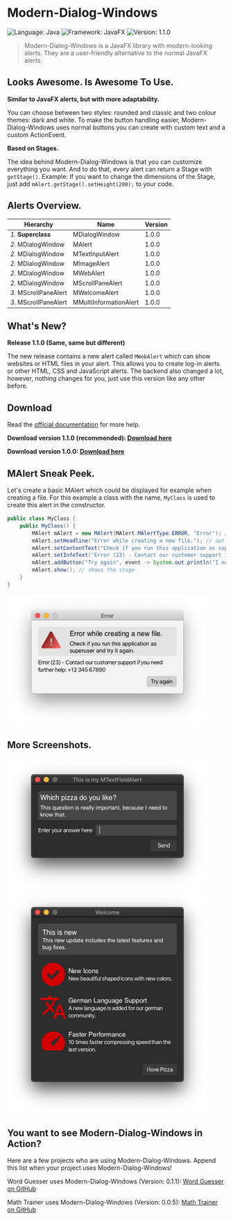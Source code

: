 # Modern-Dialog-Windows

![Language: Java](https://img.shields.io/badge/Language-Java-informational)
![Framework: JavaFX](https://img.shields.io/badge/Framework-JavaFX-informational)
![Version: 1.1.0](https://img.shields.io/badge/Version-1.1.0-red)

> Modern-Dialog-Windows is a JavaFX library with modern-looking alerts. They are a user-friendly alternative to the
> normal JavaFX alerts.

## Looks Awesome. Is Awesome To Use.

**Similar to JavaFX alerts, but with more adaptability.**

You can choose between two styles: rounded and classic and two colour themes: dark and white.
To make the button handling easier, Modern-Dialog-Windows uses normal buttons you
can create with custom text and a custom ActionEvent.

**Based on Stages.**

The idea behind Modern-Dialog-Windows is that you can customize everything you want.
And to do that, every alert can return a Stage with `getStage()`. Example: If you want to change the dimensions
of the Stage, just add `mAlert.getStage().setHeight(200);` to your code.

## Alerts Overview.

| Hierarchy             | Name                   | Version |
|-----------------------|------------------------|---------|
| _1._ **Superclass**   | MDialogWindow          | 1.0.0   |
| _2._ MDialogWindow    | MAlert                 | 1.0.0   |
| _2._ MDialogWindow    | MTextInputAlert        | 1.0.0   |
| _2._ MDialogWindow    | MImageAlert            | 1.0.0   |
| _2._ MDialogWindow    | MWebAlert              | 1.0.0   |
| _2._ MDialogWindow    | MScrollPaneAlert       | 1.0.0   |
| _3._ MScrollPaneAlert | MWelcomeAlert          | 1.0.0   |
| _3._ MScrollPaneAlert | MMultiInformationAlert | 1.0.0   |

## What's New?

**Release 1.1.0 (Same, same but different)**

The new release contains a new alert called `MWebAlert` which can show websites or HTML files in your
alert. This allows you to create log-in alerts or other HTML, CSS and JavaScript alerts.
The backend also changed a lot, however, nothing changes for you, just use this version like any other before.

## Download

Read the [official documentation](https://github.com/GregorGott/Modern-Dialog-Windows/wiki) for more help.

**Download version
1.1.0 (recommended): [Download here](https://github.com/GregorGott/Modern-Dialog-Windows/releases/download/v1.1.0/MDialogWindows-1.1.0.jar)**

**Download version
1.0.0: [Download here](https://github.com/GregorGott/Modern-Dialog-Windows/releases/download/v1.0.0/MDialogWindows-1.0.0.jar)**

## MAlert Sneak Peek.

Let's create a basic MAlert which could be displayed for example when creating a file. For this example a class
with the name, `MyClass` is used to create this alert in the constructor.

```java
public class MyClass {
    public MyClass() {
        MAlert mAlert = new MAlert(MAlert.MAlertType.ERROR, "Error"); // error alert with title
        mAlert.setHeadline("Error while creating a new file."); // set the headliner
        mAlert.setContentText("Check if you run this application as superuser and try it again."); // set the content text (wrap text is enabled)
        mAlert.setInfoText("Error (23) - Contact our customer support if you need further help: +12 345 67890"); // adds some extra information
        mAlert.addButton("Try again", event -> System.out.println("I need HEEELP"), true); // adds a button with a text and an ActionEvent (in this case printing something to the console)
        mAlert.show(); // shows the stage
    }
}
```

![Example](images/example.png)

## More Screenshots.

![MTextInputAlert](images/mta_example.png)
![MTextInputAlert](images/mwa_example.png)

## You want to see Modern-Dialog-Windows in Action?

Here are a few projects who are using Modern-Dialog-Windows. Append this list when your project
uses Modern-Dialog-Windows!

Word Guesser uses Modern-Dialog-Windows (Version:
0.1.1): [Word Guesser on GitHub](https://github.com/GregorGott/Word-Guesser)

Math Trainer uses Modern-Dialog-Windows (Version:
0.0.5): [Math Trainer on GitHub](https://github.com/GregorGott/Math-Trainer)
